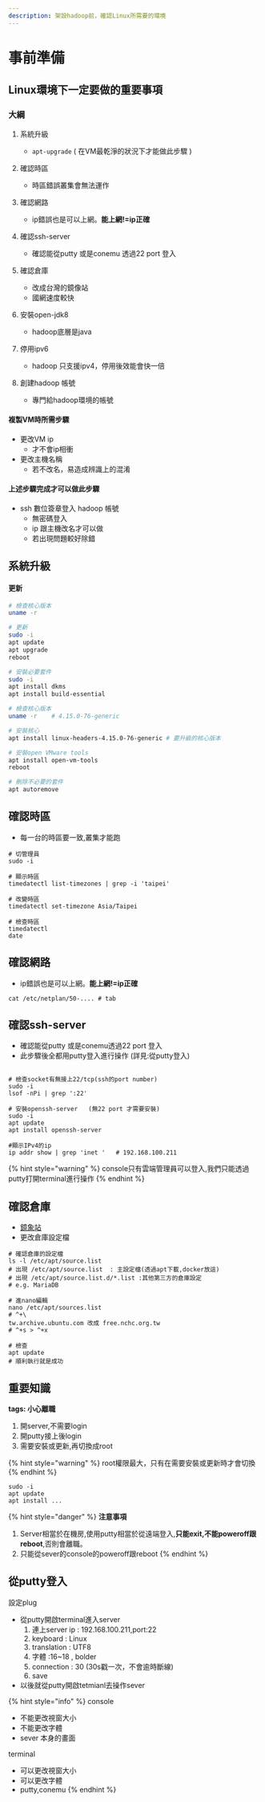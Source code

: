 ```yaml
---
description: 架設hadoop前，確認Linux所需要的環境
---
```


# 事前準備

## Linux環境下一定要做的重要事項

### 大綱

1. 系統升級

   * `apt-upgrade`  \( 在VM最乾淨的狀況下才能做此步驟 \)

2. 確認時區
   * 時區錯誤叢集會無法運作
3. 確認網路
   * ip錯誤也是可以上網。**能上網!=ip正確**
4. 確認ssh-server
   * 確認能從putty 或是conemu 透過22 port 登入
5. 確認倉庫 
   * 改成台灣的鏡像站
   * 國網速度較快
6. 安裝open-jdk8
   * hadoop底層是java
7. 停用ipv6 
   * hadoop 只支援ipv4，停用後效能會快一倍
8. 創建hadoop 帳號
   * 專門給hadoop環境的帳號

#### 複製VM時所需步驟

* 更改VM ip
  * 才不會ip相衝
* 更改主機名稱
  * 若不改名，易造成辨識上的混淆

#### 上述步驟完成才可以做此步驟

* ssh 數位簽章登入 hadoop 帳號 
  * 無密碼登入
  * ip 跟主機改名才可以做
  * 若出現問題較好除錯

## 系統升級

#### 更新

```bash
# 檢查核心版本
uname -r

# 更新
sudo -i
apt update
apt upgrade
reboot

# 安裝必要套件
sudo -i
apt install dkms
apt install build-essential

# 檢查核心版本
uname -r    # 4.15.0-76-generic

# 安裝核心
apt install linux-headers-4.15.0-76-generic # 要升級的核心版本

# 安裝open VMware tools
apt install open-vm-tools
reboot

# 刪除不必要的套件
apt autoremove
```

## 確認時區

* 每一台的時區要一致,叢集才能跑

```text
# 切管理員
sudo -i

# 顯示時區
timedatectl list-timezones | grep -i 'taipei'

# 改變時區
timedatectl set-timezone Asia/Taipei

# 檢查時區
timedatectl
date
```

## 確認網路

* ip錯誤也是可以上網。**能上網!=ip正確**

```text
cat /etc/netplan/50-.... # tab

```

## 確認ssh-server

* 確認能從putty 或是conemu透過22 port 登入
* 此步驟後全都用putty登入進行操作 \(詳見:從putty登入\)

```text

# 檢查socket有無接上22/tcp(ssh的port number)
sudo -i
lsof -nPi | grep ':22' 

# 安裝openssh-server   (無22 port 才需要安裝)
sudo -i
apt update
apt install openssh-server

#顯示IPv4的ip  
ip addr show | grep 'inet '   # 192.168.100.211
```

{% hint style="warning" %}
console只有雲端管理員可以登入,我們只能透過putty打開terminal進行操作
{% endhint %}

## 確認倉庫

* [鏡象站](https://launchpad.net/ubuntu/+cdmirrors)
* 更改倉庫設定檔

```text
# 確認倉庫的設定檔 
ls -l /etc/apt/source.list 
# 出現 /etc/apt/source.list  : 主設定檔(透過apt下載,docker放這)
# 出現 /etc/apt/source.list.d/*.list :其他第三方的倉庫設定
# e.g. MariaDB

# 進nano編輯
nano /etc/apt/sources.list
# ^+\  
tw.archive.ubuntu.com 改成 free.nchc.org.tw
# ^+s > ^+x

# 檢查
apt update
# 順利執行就是成功
```

## 重要知識 <a id="&#x9806;&#x5E8F;"></a>

**tags: 小心離職**

1. 開server,不需要login
2. 開putty接上後login
3. 需要安裝或更新,再切換成root

{% hint style="warning" %}
root權限最大，只有在需要安裝或更新時才會切換
{% endhint %}

```text
sudo -i  
apt update
apt install ...
```

{% hint style="danger" %}
**注意事項**

1. Server相當於在機房,使用putty相當於從遠端登入,**只能exit,不能poweroff跟reboot**,否則會離職。
2. 只能從sever的console的poweroff跟reboot
{% endhint %}

## 從putty登入

設定plug

* 從putty開啟terminal進入server
  1. 連上server ip : 192.168.100.211,port:22
  2. keyboard : Linux
  3. translation : UTF8
  4. 字體 :16~18 , bolder
  5. connection : 30 \(30s戳一次，不會逾時斷線\)
  6. save
* 以後就從putty開啟tetmianl去操作sever

{% hint style="info" %}
console

* 不能更改視窗大小
* 不能更改字體
* sever 本身的畫面

terminal

* 可以更改視窗大小
* 可以更改字體
* putty,conemu
{% endhint %}


